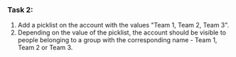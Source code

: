 ### Task 2:

1. Add a picklist on the account with the values "Team 1, Team 2, Team 3".
2. Depending on the value of the picklist, the account should be visible to people belonging to a group with the corresponding name - Team 1, Team 2 or Team 3.
